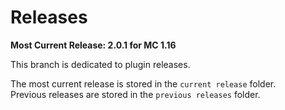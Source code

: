 # Releases
**Most Current Release: 2.0.1 for MC 1.16**

This branch is dedicated to plugin releases.

The most current release is stored in the `current release` folder.  
Previous releases are stored in the `previous releases` folder.
